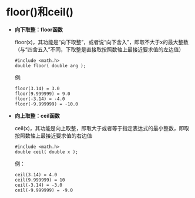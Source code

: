 # floor()和ceil()

- **向下取整：floor函数**

  floor(x)，其功能是“向下取整”，或者说“向下舍入”，即取不大于x的最大整数（与“四舍五入”不同，下取整是直接取按照数轴上最接近要求值的左边值）

  ```
  #include <math.h>
  double floor( double arg );
  ```

  例:

  ```
  floor(3.14) = 3.0
  floor(9.999999) = 9.0
  floor(-3.14) = -4.0
  floor(-9.999999) = -10.0
  ```

- **向上取整：ceil函数**

  ceil(x)，其功能是向上取整，即取大于或者等于指定表达式的最小整数，即取按照数轴上最接近要求值的右边值

  ```
  #include <math.h>
  double ceil( double x );
  ```

  例：

  ```
  ceil(3.14) = 4.0
  ceil(9.999999) = 10
  ceil(-3.14) = -3.0
  ceil(-9.999999) = -9.0
  ```
